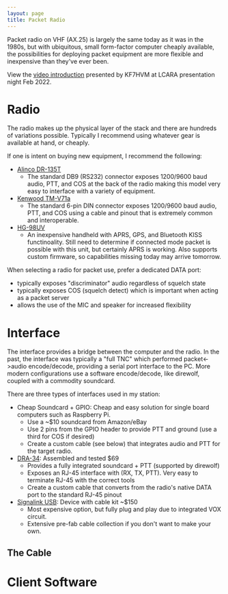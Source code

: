 ```yaml
---
layout: page
title: Packet Radio
---
```


Packet radio on VHF (AX.25) is largely the same today as it was in the 1980s, but with
ubiquitous, small form-factor computer cheaply available, the possibilities for deploying
packet equipment are more flexible and inexpensive than they've ever been.

View the [video introduction](https://www.youtube.com/watch?v=AonilN0h2xA) presented by
KF7HVM at LCARA presentation night Feb 2022.

# Radio

The radio makes up the physical layer of the stack and there are hundreds of variations
possible. Typically I recommend using whatever gear is available at hand, or cheaply.

If one is intent on buying new equipment, I recommend the following:
  * [Alinco DR-135T](http://www.alinco.com/Products/ham/mbl/DR-135/)
    * The standard DB9 (RS232) connector exposes 1200/9600 baud audio, PTT, and COS at the back of the radio
      making this model very easy to interface with a variety of equipment.
  * [Kenwood TM-V71a](https://www.kenwood.com/usa/com/amateur/tm-v71a/)
    * The standard 6-pin DIN connector exposes 1200/9600 baud audio, PTT, and COS using a cable and pinout
      that is extremely common and interoperable.
  * [HG-98UV](https://www.venus-itech.com/product/hg-uv98-handheld-with-aprs/)
    * An inexpensive handheld with APRS, GPS, and Bluetooth KISS functinoality.
      Still need to determine if connected mode packet is possible with this
      unit, but certainly APRS is working. Also supports custom firmware, so
      capabilities missing today may arrive tomorrow.

When selecting a radio for packet use, prefer a dedicated DATA port:
  * typically exposes "discriminator" audio regardless of squelch state
  * typically exposes COS (squelch detect) which is important when acting as a
    packet server
  * allows the use of the MIC and speaker for increased flexibility

# Interface

The interface provides a bridge between the computer and the radio. In the past, the interface
was typically a "full TNC" which performed packet<->audio encode/decode, providing a serial
port interface to the PC. More modern configurations use a software encode/decode, like direwolf,
coupled with a commodity soundcard.

There are three types of interfaces used in my station:

  * Cheap Soundcard + GPIO: Cheap and easy solution for single board computers such as Raspberry Pi.
    * Use a ~$10 soundcard from Amazon/eBay
    * Use 2 pins from the GPIO header to provide PTT and ground (use a third for COS if desired)
    * Create a custom cable (see below) that integrates audio and PTT for the target radio.
  * [DRA-34](http://masterscommunications.com/products/radio-adapter/dra/dra34.html): Assembled and tested $69
    * Provides a fully integrated soundcard + PTT (supported by direwolf)
    * Exposes an RJ-45 interface with (RX, TX, PTT). Very easy to terminate RJ-45 with the correct tools
    * Create a custom cable that converts from the radio's native DATA port to the standard RJ-45 pinout
  * [Signalink USB](https://www.tigertronics.com/slusbmain.htm): Device with cable kit ~$150
    * Most expensive option, but fully plug and play due to integrated VOX circuit.
    * Extensive pre-fab cable collection if you don't want to make your own.

## The Cable

# Client Software

